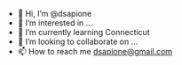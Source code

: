 - 👋 Hi, I’m @dsapione
- 👀 I’m interested in ...
- 🌱 I’m currently learning Connecticut
- 💞️ I’m looking to collaborate on ...
- 📫 How to reach me dsapione@gmail.com

<!---
dsapione/dsapione is a ✨ special ✨ repository because its `README.md` (this file) appears on your GitHub profile.
You can click the Preview link to take a look at your changes.
--->
